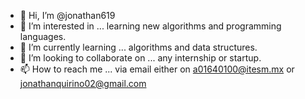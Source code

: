 - 👋 Hi, I’m @jonathan619
- 👀 I’m interested in ... learning new algorithms and programming languages.
- 🌱 I’m currently learning ... algorithms and data structures.
- 💞️ I’m looking to collaborate on ... any internship or startup.
- 📫 How to reach me ... via email either on a01640100@itesm.mx or jonathanquirino02@gmail.com

<!---
jonathan619/jonathan619 is a ✨ special ✨ repository because its `README.md` (this file) appears on your GitHub profile.
You can click the Preview link to take a look at your changes.
--->
